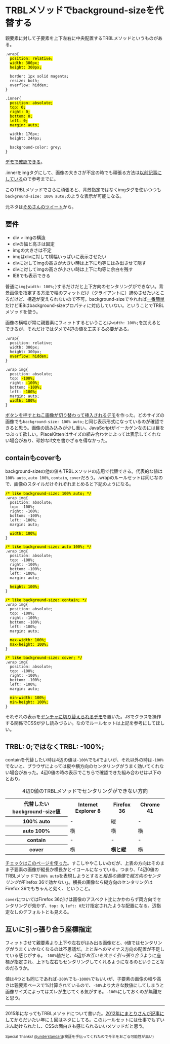 # TRBLメソッドでbackground-sizeを代替する

親要素に対して子要素を上下左右に中央配置するTRBLメソッドというものがある。

<pre><code data-language="css">.wrap{
  <mark>position: relative;</mark>
  <mark>width: 300px;</mark>
  <mark>height: 300px;</mark>

  border: 1px solid magenta;
  resize: both;
  overflow: hidden;
}

.inner{
  <mark>position: absolute;</mark>
  <mark>top: 0;</mark>
  <mark>right: 0;</mark>
  <mark>bottom: 0;</mark>
  <mark>left: 0;</mark>
  <mark>margin: auto;</mark>

  width: 176px;
  height: 244px;

  background-color: grey;
}</code></pre>

[デモで確認できる](http://dskd.jp/archives/substituting-trbl-method-for-background-size/basic-trbl-method.html)。

.innerをimgタグにして、画像の大きさが不定の時でも頑張る方法は[以前記事にしている](http://dskd.jp/archives/29.html)ので参考までに。

このTRBLメソッドでさらに頑張ると、背景指定ではなくimgタグを使いつつも`background-size: 100% auto;`のような表示が可能になる。

元ネタは[そめさんのツイート](https://twitter.com/_tsmd/status/580611589939859457)から。

## 要件

- div > imgの構造
- divの幅と高さは固定
- imgの大きさは不定
- imgはdivに対して横幅いっぱいに表示させたい
- divに対してimgの高さが大きい時は上下に均等にはみ出させて隠す
- divに対してimgの高さが小さい時は上下に均等に余白を残す
- IE8でも表示できる

普通に`img{width: 100%;}`するだけだと上下方向のセンタリングができない。背景画像を指定する方法で幅のフィットだけ（クライアントに）諦めさせたいところだけど、構造が変えられないので不可。background-sizeでやれれば[一番簡単](http://jsfiddle.net/x2nb9o7w/)だけどIE8はbackground-sizeプロパティに対応していない。ということでTRBLメソッドを使う。

画像の横幅が常に親要素にフィットするということは`width: 100%;`を加えるとできるが、それだけではダメで4辺の値を工夫する必要がある。

<pre><code data-language="css">.wrap{
  position: relative;
  width: 300px;
  height: 300px;
  <mark>overflow: hidden;</mark>
}

.wrap img{
  position: absolute;
  top: <mark>-100%;</mark>
  right: <mark>-100%;</mark>
  bottom: <mark>-100%;</mark>
  left: <mark>-100%;</mark>
  margin: auto;
  <mark>width: 100%;</mark>
}</code></pre>

[ボタンを押すとねこ画像が切り替わって挿入されるデモ](http://dskd.jp/archives/substituting-trbl-method-for-background-size/change-kitten.html)を作った。どのサイズの画像でも`background-size: 100% auto;`と同じ表示形式になっているのが確認できると思う。画像の読み込みが少し重い。JavaScriptがイーカゲンなのには目をつぶって欲しい。PlaceKittenはサイズの組み合わせによっては表示してくれない場合があり、珍妙なif文を書かざるを得なかった。

## containもcoverも

background-sizeの他の値もTRBLメソッドの応用で代替できる。代表的な値は`100% auto`, `auto 100%`, `contain`, `cover`だろう。.wrapのルールセットは同じなので、画像のスタイルだけそれぞれまとめると下記のようになる。

<pre><code data-language="css"><mark>/* like background-size: 100% auto; */</mark>
.wrap img{
  position: absolute;
  top: -100%;
  right: -100%;
  bottom: -100%;
  left: -100%;
  margin: auto;

  <mark>width: 100%;</mark>
}</code></pre>

<pre><code data-language="css"><mark>/* like background-size: auto 100%; */</mark>
.wrap img{
  position: absolute;
  top: -100%;
  right: -100%;
  bottom: -100%;
  left: -100%;
  margin: auto;

  <mark>height: 100%;</mark>
}</code></pre>

<pre><code data-language="css"><mark>/* like background-size: contain; */</mark>
.wrap img{
  position: absolute;
  top: -100%;
  right: -100%;
  bottom: -100%;
  left: -100%;
  margin: auto;

  <mark>max-width: 100%;</mark>
  <mark>max-height: 100%;</mark>
}</code></pre>

<pre><code data-language="css"><mark>/* like background-size: cover; */</mark>
.wrap img{
  position: absolute;
  top: -100%;
  right: -100%;
  bottom: -100%;
  left: -100%;
  margin: auto;

  <mark>min-width: 100%;</mark>
  <mark>min-height: 100%;</mark>
}</code></pre>

それぞれの表示を[ヤンチャに切り替えられるデモ](http://dskd.jp/archives/substituting-trbl-method-for-background-size/check-dynamic.html)を置いた。JSでクラスを操作する関係でCSSが少し読みづらい。なのでルールセットは上記を参考にしてほしい。

## TRBL: 0;ではなくTRBL: -100%;

containを代替したい時は4辺の値は`-100%`でも`0`でよいが、それ以外の時は`-100%`でないと、ブラウザによっては縦や横方向のセンタリングがうまく効いてくれない場合があった。4辺0値の時の表示でこちらで確認できた組み合わせは以下のとおり。

<table>
    <caption>4辺0値のTRBLメソッドでセンタリングができない方向</caption>
    <tr>
        <th>代替したいbackground-size値</th>
        <th>Internet Explorer 8</th>
        <th>Firefox 36</th>
        <th>Chrome 41</th>
    </tr>
    <tr>
        <th scope="col">100% auto</th>
        <td>-</td>
        <td>縦</td>
        <td>-</td>
    </tr>
    <tr>
        <th scope="col">auto 100%</th>
        <td>横</td>
        <td>横</td>
        <td>横</td>
    </tr>
    <tr>
        <th scope="col">contain</th>
        <td>-</td>
        <td>-</td>
        <td>-</td>
    </tr>
    <tr>
        <th scope="col">cover</th>
        <td>横</td>
        <td><strong>横と縦</strong></td>
        <td>横</td>
    </tr>
</table>

[チェックはこのページを使った](http://dskd.jp/archives/substituting-trbl-method-for-background-size/check-static.html)。すこしややこしいのだが、上表の方向はそのまま子要素の画像が縦長か横長かとイコールになっている。つまり、「4辺0値のTRBLメソッドで`100% auto`を表現しようとすると*縦長の画像*で*縦方向のセンタリング*がFirefox 36で効かない」。横長の画像なら縦方向のセンタリングはFirefox 36でもちゃんと効く、ということ。

`cover`についてはFirefox 36だけは画像のアスペクト比にかかわらず両方向でセンタリングが効かず、`top: 0`, `left: 0`だけ指定されたような配置になる。辺指定なしのデフォルトとも見える。

## 互いに引っ張り合う座標指定

フィットさせて親要素より上下や左右がはみ出る画像だと、`0`値ではセンタリングがうまくいかなくなるのは不思議だ。上と左へのマイナス方向の配置が不足している感じがする。`-100%`値だと、4辺が*お互いを大きく引っ張り合う*ように座標が指定され、上下も左右もセンタリングしてくれるようになるのということなのだろうか。

値は4つとも同じであれば`-200%`でも`-1000%`でもいいが、子要素の画像の幅や高さは親要素ベースで%計算されているので、`-50%`より大きな数値にしてしまうと画像サイズによってはズレが生じてくる気がする。`-100%`にしておくのが無難だと思う。

---

2015年になってもTRBLメソッドについて書いた。[2012年にまとりさんが記事にして](http://unformedbuilding.com/articles/firefox-style-center-middle-aligned-css/)からだいたい年に１回はネタにしてる。このルールセットには仕事でもずいぶん助けられたし、CSSの面白さも感じられるいいメソッドだと思う。

<small>Special Thanks! [@understandard](https://twitter.com/understandard)(検証を手伝ってくれたので今半をおごる可能性が高い)</small>

